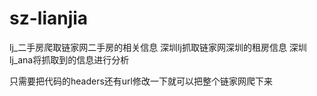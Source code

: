 # sz-lianjia
lj_二手房爬取链家网二手房的相关信息
深圳lj抓取链家网深圳的租房信息
深圳lj_ana将抓取到的信息进行分析


只需要把代码的headers还有url修改一下就可以把整个链家网爬下来
